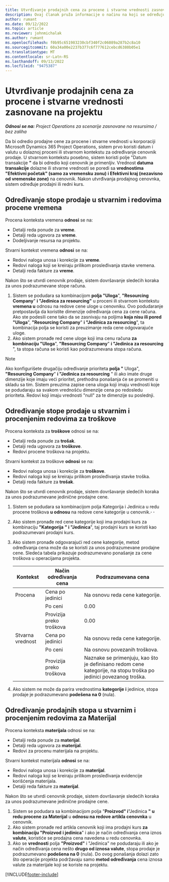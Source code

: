 ```yaml
---
title: Utvrđivanje prodajnih cena za procene i stvarne vrednosti zasnovane na projektu
description: Ovaj članak pruža informacije o načinu na koji se određuju prodajne cene za procene i stvarne vrednosti zasnovane na projektu.
author: rumant
ms.date: 09/12/2022
ms.topic: article
ms.reviewer: johnmichalak
ms.author: rumant
ms.openlocfilehash: f0b95c651983230cbf340f2c06089a287b2c8a10
ms.sourcegitcommit: 60a34a00e2237b377c6f777612cebcd6380b05e1
ms.translationtype: MT
ms.contentlocale: sr-Latn-RS
ms.lasthandoff: 09/13/2022
ms.locfileid: "9475387"
---
```

#  <a name="determine-sales-prices-for-project-based-estimates-and-actuals"></a>Utvrđivanje prodajnih cena za procene i stvarne vrednosti zasnovane na projektu

_**Odnosi se na:** Project Operations za scenarije zasnovane na resursima / bez zaliha_

Da bi odredio prodajne cene za procene i stvarne vrednosti u korporaciji Microsoft Dynamics 365 Project Operations, sistem prvo koristi datum i valutu u dolaznoj proceni ili stvarnom kontekstu za određivanje cenovnik prodaje. U stvarnom kontekstu posebno, sistem koristi polje "Datum transakcije **"** da bi odredio koji cenovnik je primenljiv. Vrednost **datuma transakcije** dolazne ili stvarne vrednosti se poredi sa **vrednostima "Efektivni početak" (samo za vremensku zonu)** **i Efektivni kraj (nezavisno od vremenske zone)** na cenovnik. Nakon utvrđivanja prodajnog cenovnka, sistem određuje prodajni ili redni kurs.

## <a name="determining-sales-rates-on-actual-and-estimate-lines-for-time"></a>Određivanje stope prodaje u stvarnim i redovima procene vremena

Procena konteksta vremena **odnosi** se na:

- Detalji reda ponude za **vreme**.
- Detalji reda ugovora za **vreme**.
- Dodeljivanje resursa na projektu.

Stvarni kontekst vremena **odnosi** se na:

- Redovi naloga unosa i korekcije za **vreme**.
- Redovi naloga koji se kreiraju prilikom prosleđivanja stavke vremena.
- Detalji reda fakture za **vreme**. 

Nakon što se utvrdi cenovnik prodaje, sistem dovršavanje sledećih koraka za unos podrazumevane stope računa.

1. Sistem se podudara sa kombinacijom **polja "Uloga**", **"Resourcing Company**" **i "Jedinica za resourcing"** u proceni ili stvarnom kontekstu **vremena u** odnosu na redove cene uloge u cenovniku. Ovo podudaranje pretpostavlja da koristite dimenzije određivanja cena za cene računa. Ako ste podesili cene tako da se zasnivaju na poljima **koja nisu ili pored "Uloga**", **"Resourcing Company**" **i "Jedinica za resourcing**", ta kombinacija polja se koristi za preuzimanje reda cene odgovarajuće uloge.
1. Ako sistem pronađe red cene uloge koji ima cenu računa **za kombinaciju "Uloga**", **"Resourcing Company**" **i "Jedinica za resourcing** ", ta stopa računa se koristi kao podrazumevana stopa računa.

> [!NOTE]
> Ako konfigurišete drugačiju određivanje prioriteta **polja "** Uloga", **"Resourcing Company**" **i "Jedinica za resourcing** " ili ako imate druge dimenzije koje imaju veći prioritet, prethodna ponašanja će se promeniti u skladu sa tim. Sistem preuzima zapise cena uloga koji imaju vrednosti koje se podudaraju sa svakom vrednošću dimenzije cena po redosledu prioriteta. Redovi koji imaju vrednosti "null" za te dimenzije su poslednji.

## <a name="determining-sales-rates-on-actual-and-estimate-lines-for-expense"></a>Određivanje stope prodaje u stvarnim i procenjenim redovima za troškove

Procena konteksta za **troškove** odnosi se na:

- Detalji reda ponude za **trošak**.
- Detalji reda ugovora za **troškove**.
- Redovi procene troškova na projektu.

Stvarni kontekst za troškove **odnosi** se na:

- Redovi naloga unosa i korekcije za **troškove**.
- Redovi naloga koji se kreiraju prilikom prosleđivanja stavke troška.
- Detalji reda fakture za **trošak**. 

Nakon što se utvrdi cenovnik prodaje, sistem dovršavanje sledećih koraka za unos podrazumevane jedinične prodajne cene.

1. Sistem se podudara sa kombinacijom polja Kategorija i Jedinica u redu procene troškova **u odnosu** na redove cene kategorije u cenovnik.**·** **·**
1. Ako sistem pronađe red cene kategorije koji ima prodajni kurs za kombinaciju **"Kategorija** **" i "Jedinica**", taj prodajni kurs se koristi kao podrazumevani prodajni kurs.
1. Ako sistem pronađe odgovarajući red cene kategorije, metod određivanja cena može da se koristi za unos podrazumevane prodajne cene. Sledeća tabela prikazuje podrazumevano ponašanje za cene troškova u operacijama projekta.

    | Kontekst | Način određivanja cena | Podrazumevana cena |
    | --- | --- | --- |
    | Procena | Cena po jedinici | Na osnovu reda cene kategorije. |
    |        | Po ceni | 0.00 |
    |        | Provizija preko troškova | 0.00 |
    | Stvarna vrednost | Cena po jedinici | Na osnovu reda cene kategorije. |
    |        | Po ceni | Na osnovu povezanih troškova. |
    |        | Provizija preko troškova | Naznake se primenjuju, kao što je definisano redom cene kategorije, na stopu troška po jedinici povezanog troška. |

1. Ako sistem ne može da parira vrednostima **kategorije** **i** jedinice, stopa prodaje je podrazumevano **podešena na 0** (nula).

## <a name="determining-sales-rates-on-actual-and-estimate-lines-for-material"></a>Određivanje prodajnih stopa u stvarnim i procenjenim redovima za Materijal

Procena konteksta **materijala** odnosi se na:

- Detalji reda ponude za **materijal**.
- Detalji reda ugovora za **materijal**.
- Redovi za procenu materijala na projektu.

Stvarni kontekst materijala **odnosi** se na:

- Redovi naloga unosa i korekcije za **materijal**.
- Redovi naloga koji se kreiraju prilikom prosleđivanja evidencije korišćenja materijala.
- Detalji reda fakture za **materijal**. 

Nakon što se utvrdi cenovnik prodaje, sistem dovršavanje sledećih koraka za unos podrazumevane jedinične prodajne cene.

1. Sistem se podudara sa kombinacijom polja "**Proizvod" i**"Jedinica **" u redu procene za Materijal** u **odnosu na redove artikla cenovnka** u cenovnik.
1. Ako sistem pronađe red artikla cenovnik koji ima prodajni kurs **za kombinaciju "Proizvod** **i jedinica**" i ako je način određivanja cena iznos **valute**, koristiće se prodajna cena navedena u redu cenovnka. 
1. Ako se **vrednosti** polja **"Proizvod"** i "Jedinica" ne podudaraju ili ako je način određivanja cena nešto **drugo od iznosa valute**, stopa prodaje je podrazumevano **podešena na 0** (nula). Do ovog ponašanja dolazi zato što operacije projekta podržavaju samo **metod određivanja** cena iznosa valute za materijale koji se koriste na projektu.

[!INCLUDE[footer-include](../includes/footer-banner.md)]
